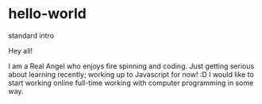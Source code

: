 # hello-world
standard intro

Hey all!

  I am a Real Angel who enjoys fire spinning and coding. Just getting serious about learning recently; working up to Javascript for now! :D I would like to start working online full-time working with computer programming in some way.
